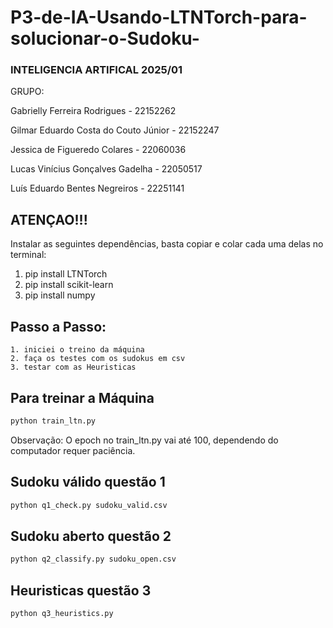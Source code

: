# P3-de-IA-Usando-LTNTorch-para-solucionar-o-Sudoku-

### INTELIGENCIA ARTIFICAL 2025/01
GRUPO:

Gabrielly Ferreira Rodrigues - 22152262

Gilmar Eduardo Costa do Couto Júnior - 22152247

Jessica de Figueredo Colares - 22060036

Lucas Vinícius Gonçalves Gadelha - 22050517

Luís Eduardo Bentes Negreiros - 22251141


## ATENÇAO!!!
Instalar as seguintes dependências, basta copiar e colar cada uma delas no terminal:
1. pip install LTNTorch
2. pip install scikit-learn
3. pip install numpy

## Passo a Passo:
    1. iniciei o treino da máquina
    2. faça os testes com os sudokus em csv
    3. testar com as Heuristicas

## Para treinar a Máquina
```python
python train_ltn.py
```

Observação: O epoch no train_ltn.py vai até 100, dependendo do computador requer paciência.

## Sudoku válido questão 1
```python
python q1_check.py sudoku_valid.csv
```

## Sudoku aberto questão 2
```python
python q2_classify.py sudoku_open.csv
```

## Heuristicas questão 3
```python
python q3_heuristics.py
```
